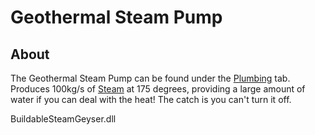 
# Geothermal Steam Pump

</div>

## About
The Geothermal Steam Pump can be found under the [Plumbing](https://oxygennotincluded.gamepedia.com/Plumbing) tab.
Produces 100kg/s of [Steam](https://oxygennotincluded.gamepedia.com/Steam) at 175 degrees, providing a large amount of water if you can deal with the heat!
The catch is you can't turn it off.


BuildableSteamGeyser.dll
